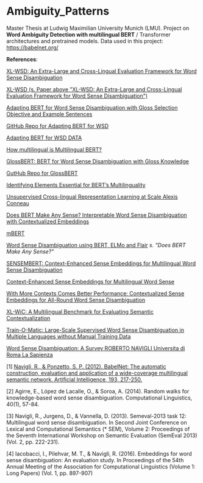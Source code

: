 # Ambiguity_Patterns
Master Thesis at Ludwig Maximilian University Munich (LMU). Project on **Word Ambiguity Detection with multilingual BERT** / Transformer architectures and pretrained models.  Data used in this project: https://babelnet.org/

**References**:

[XL-WSD: An Extra-Large and Cross-Lingual Evaluation Framework
for Word Sense Disambiguation](https://sapienzanlp.github.io/xl-wsd/assets/paper/xl-wsd-aaai2021.pdf)

[XL-WSD (s. Paper above "XL-WSD: An Extra-Large and Cross-Lingual Evaluation Framework
for Word Sense Disambiguation")](https://sapienzanlp.github.io/xl-wsd/)

[Adapting BERT for Word Sense Disambiguation with Gloss Selection Objective and Example Sentences](https://arxiv.org/abs/2009.11795)

[GitHub Repo for Adapting BERT for WSD](https://github.com/BPYap/BERT-WSD)

[Adapting BERT for WSD DATA](https://entuedu-my.sharepoint.com/personal/boonpeng001_e_ntu_edu_sg/_layouts/15/onedrive.aspx?originalPath=aHR0cHM6Ly9lbnR1ZWR1LW15LnNoYXJlcG9pbnQuY29tLzpmOi9nL3BlcnNvbmFsL2Jvb25wZW5nMDAxX2VfbnR1X2VkdV9zZy9Fc2RGQ1doQXdpNU90MEl0Qk9TazNVRUJLOEZVd2xNU2lfalNyQk42RnJHcWh3P3J0aW1lPWtnbF9tRF83MkVn&id=%2Fpersonal%2Fboonpeng001%5Fe%5Fntu%5Fedu%5Fsg%2FDocuments%2FBERT%2DWSD%2Fdata)

[How multilingual is Multilingual BERT?](http://www.dhgarrette.com/papers/pires_multilingual_bert_acl2019.pdf)

[GlossBERT: BERT for Word Sense Disambiguation with Gloss Knowledge](https://arxiv.org/pdf/1908.07245.pdf)

[GutHub Repo for GlossBERT](https://github.com/HSLCY/GlossBERT)

[Identifying Elements Essential for BERT’s Multilinguality](https://arxiv.org/pdf/2005.00396.pdf)

[Unsupervised Cross-lingual Representation Learning at Scale Alexis Conneau](https://www.aclweb.org/anthology/2020.acl-main.747.pdf)

[Does BERT Make Any Sense? Interpretable Word Sense Disambiguation with Contextualized Embeddings](https://www.inf.uni-hamburg.de/en/inst/ab/lt/publications/2019-wiedemannetal-bert-sense.pdf)

[mBERT](https://github.com/google-research/bert/blob/master/multilingual.md)

[Word Sense Disambiguation using BERT, ELMo and Flair](https://github.com/uhh-lt/bert-sense) _s. "Does BERT Make Any Sense?"_

[SENSEMBERT: Context-Enhanced Sense Embeddings for Multilingual Word Sense Disambiguation](http://sensembert.org/resources/scarlini_etal_aaai2020.pdf)

[Context-Enhanced Sense Embeddings for Multilingual Word Sense](http://sensembert.org/)

[With More Contexts Comes Better Performance: Contextualized Sense Embeddings for All-Round Word Sense Disambiguation](https://www.aclweb.org/anthology/2020.emnlp-main.285.pdf)

[XL-WiC: A Multilingual Benchmark for Evaluating Semantic Contextualization](https://arxiv.org/pdf/2010.06478.pdf)

[Train-O-Matic: Large-Scale Supervised Word Sense Disambiguation in Multiple Languages without Manual Training Data](https://www.aclweb.org/anthology/D17-1008.pdf)

[Word Sense Disambiguation: A Survey ROBERTO NAVIGLI Universita di Roma La Sapienza](http://wwwusers.di.uniroma1.it/~navigli/pubs/ACM_Survey_2009_Navigli.pdf)

[1] [Navigli, R., & Ponzetto, S. P. (2012). BabelNet: The automatic
construction, evaluation and application of a wide-coverage multilingual
semantic network. Artificial Intelligence, 193, 217-250.](http://wwwusers.di.uniroma1.it/~navigli/pubs/AIJ_2012_Navigli_Ponzetto.pdf)

[2] Agirre, E., López de Lacalle, O., & Soroa, A. (2014). Random walks
for knowledge-based word sense disambiguation. Computational
Linguistics, 40(1), 57-84.

[3] Navigli, R., Jurgens, D., & Vannella, D. (2013). Semeval-2013 task
12: Multilingual word sense disambiguation. In Second Joint Conference
on Lexical and Computational Semantics (* SEM), Volume 2: Proceedings of
the Seventh International Workshop on Semantic Evaluation (SemEval 2013)
(Vol. 2, pp. 222-231).

[4] Iacobacci, I., Pilehvar, M. T., & Navigli, R. (2016). Embeddings for
word sense disambiguation: An evaluation study. In Proceedings of the
54th Annual Meeting of the Association for Computational Linguistics
(Volume 1: Long Papers) (Vol. 1, pp. 897-907)
